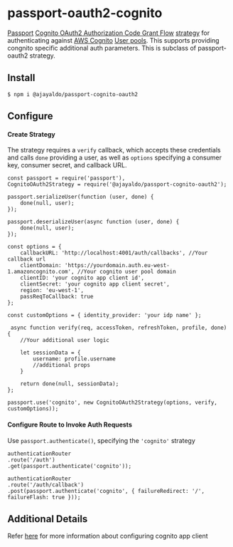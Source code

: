 # passport-oauth2-cognito
[Passport](https://github.com/jaredhanson/passport) [Cognito OAuth2 Authorization Code Grant Flow](https://aws.amazon.com/blogs/mobile/understanding-amazon-cognito-user-pool-oauth-2-0-grants/) [strategy](https://github.com/jaredhanson/passport-strategy) for authenticating against [AWS Cognito](https://aws.amazon.com/cognito/) [User pools](https://docs.aws.amazon.com/cognito/latest/developerguide/cognito-user-identity-pools.html). This supports providing congnito specific additional auth parameters. This is subclass of passport-oauth2 strategy.

## Install

    $ npm i @ajayaldo/passport-cognito-oauth2
    
## Configure

#### Create Strategy

The strategy requires a `verify` callback, which accepts these
credentials and calls `done` providing a user, as well as `options` specifying a
consumer key, consumer secret, and callback URL.
    
    const passport = require('passport'),
    CognitoOAuth2Strategy = require('@ajayaldo/passport-cognito-oauth2');

    passport.serializeUser(function (user, done) {
        done(null, user);
    });

    passport.deserializeUser(async function (user, done) {
        done(null, user);
    });
    
    const options = {
        callbackURL: 'http://localhost:4001/auth/callbacks', //Your callback url
        clientDomain: 'https://yourdomain.auth.eu-west-1.amazoncognito.com', //Your cognito user pool domain
        clientID: 'your cognito app client id',
        clientSecret: 'your cognito app client secret',
        region: 'eu-west-1',
        passReqToCallback: true
    };

    const customOptions = { identity_provider: 'your idp name' };
   
     async function verify(req, accessToken, refreshToken, profile, done) {
        //Your additional user logic

        let sessionData = {
            username: profile.username
            //additional props
        }

        return done(null, sessionData);
    };
    
    passport.use('cognito', new CognitoOAuth2Strategy(options, verify, customOptions));
    
    
#### Configure Route to Invoke Auth Requests

Use `passport.authenticate()`, specifying the `'cognito'` strategy

    authenticationRouter
    .route('/auth')
    .get(passport.authenticate('cognito'));

    authenticationRouter
    .route('/auth/callback')
    .post(passport.authenticate('cognito', { failureRedirect: '/', failureFlash: true }));

## Additional Details

Refer [here](https://docs.aws.amazon.com/cognito/latest/developerguide/user-pool-settings-client-apps.html) for more information about configuring cognito app client